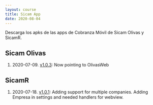 ```yaml
---
layout: course
title: Sicam App
date: 2020-08-04
---
```


Descarga los apks de las apps de Cobranza Móvil de Sicam Olivas y SicamR.

## Sicam Olivas
1. 2020-07-09. [v1.0.3](../assets/sicam/SicamOlivasCobranzaMobile-v1.0.3.apk): Now pointing to OlivasWeb

## SicamR
1. 2020-07-18. [v1.0.1](../assets/sicam/SicamRCobranzaMovil-v1.0.1.apk): Adding support for multiple companies. Adding Empresa in settings and needed handlers for webview.
